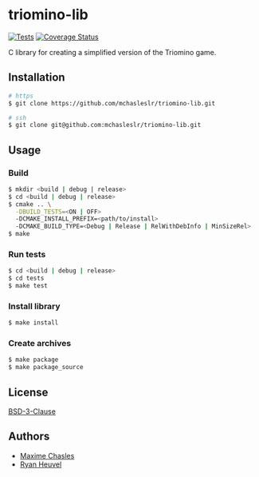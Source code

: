 # triomino-lib

[![Tests](https://github.com/mchasleslr/triomino-lib/actions/workflows/ci.yml/badge.svg)](https://github.com/mchasleslr/triomino-lib/actions/workflows/ci.yml) [![Coverage Status](https://coveralls.io/repos/github/votre-username/triomino-lib/badge.svg?branch=main)](https://coveralls.io/github/votre-username/triomino-lib?branch=main)

C library for creating a simplified version of the Triomino game.

## Installation

```bash
# https
$ git clone https://github.com/mchasleslr/triomino-lib.git

# ssh
$ git clone git@github.com:mchasleslr/triomino-lib.git
```

## Usage

### Build

```bash
$ mkdir <build | debug | release>
$ cd <build | debug | release>
$ cmake .. \
  -DBUILD_TESTS=<ON | OFF>
  -DCMAKE_INSTALL_PREFIX=<path/to/install>
  -DCMAKE_BUILD_TYPE=<Debug | Release | RelWithDebInfo | MinSizeRel>
$ make
```

### Run tests

```bash
$ cd <build | debug | release>
$ cd tests
$ make test
```

### Install library

```bash
$ make install
```

### Create archives

```bash
$ make package
$ make package_source
```

## License

[BSD-3-Clause](LICENSE)

## Authors

+ [Maxime Chasles](https://github.com/mchasleslr)
+ [Ryan Heuvel](https://github.com/BuffGenji)
